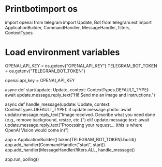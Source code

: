 # Printbotimport os
import openai
from telegram import Update, Bot
from telegram.ext import ApplicationBuilder, CommandHandler, MessageHandler, filters, ContextTypes

# Load environment variables
OPENAI_API_KEY = os.getenv("OPENAI_API_KEY")
TELEGRAM_BOT_TOKEN = os.getenv("TELEGRAM_BOT_TOKEN")

openai.api_key = OPENAI_API_KEY

async def start(update: Update, context: ContextTypes.DEFAULT_TYPE):
    await update.message.reply_text("Hi! Send me an image and instructions.")

async def handle_message(update: Update, context: ContextTypes.DEFAULT_TYPE):
    if update.message.photo:
        await update.message.reply_text("Image received. Describe what you need done (e.g., remove background, resize, etc.)")
    elif update.message.text:
        await update.message.reply_text("Processing your request... (this is where OpenAI Vision would come in)")

app = ApplicationBuilder().token(TELEGRAM_BOT_TOKEN).build()
app.add_handler(CommandHandler("start", start))
app.add_handler(MessageHandler(filters.ALL, handle_message))

app.run_polling()
